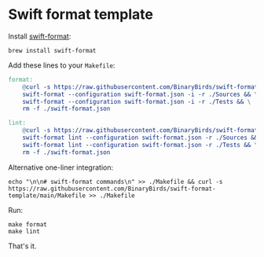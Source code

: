 # Swift format template

Install [swift-format](https://github.com/apple/swift-format):

```shell
brew install swift-format
```


Add these lines to your `Makefile`:

```makefile
format:
	@curl -s https://raw.githubusercontent.com/BinaryBirds/swift-format-template/main/config.json >> swift-format.json && \
	swift-format --configuration swift-format.json -i -r ./Sources && \
	swift-format --configuration swift-format.json -i -r ./Tests && \
	rm -f ./swift-format.json

lint:
	@curl -s https://raw.githubusercontent.com/BinaryBirds/swift-format-template/main/config.json >> swift-format.json && \
	swift-format lint --configuration swift-format.json -r ./Sources && \
	swift-format lint --configuration swift-format.json -r ./Tests && \
	rm -f ./swift-format.json
```


Alternative one-liner integration: 

```shell
echo "\n\n# swift-format commands\n" >> ./Makefile && curl -s https://raw.githubusercontent.com/BinaryBirds/swift-format-template/main/Makefile >> ./Makefile
```



Run: 

```shell
make format
make lint
```

That's it.